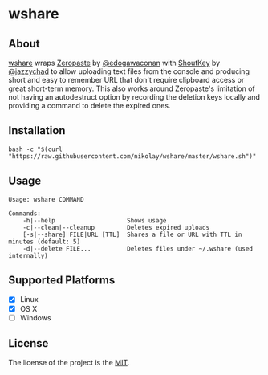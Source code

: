 # wshare

## About

[wshare](https://github.com/nikolay/wshare) wraps [Zeropaste](http://0paste.com) by [@edogawaconan](https://github.com/edogawaconan) with [ShoutKey](http://shoutkey.com/) by [@jazzychad](https://github.com/jazzychad) to allow uploading text files from the console and producing short and easy to remember URL that don't require clipboard access or great short-term memory. This also works around Zeropaste's limitation of not having an autodestruct option by recording the deletion keys locally and providing a command to delete the expired ones.

## Installation

    bash -c "$(curl "https://raw.githubusercontent.com/nikolay/wshare/master/wshare.sh")"

## Usage

    Usage: wshare COMMAND

    Commands:
        -h|--help                    Shows usage
        -c|--clean|--cleanup         Deletes expired uploads
        [-s|--share] FILE|URL [TTL]  Shares a file or URL with TTL in minutes (default: 5)
        -d|--delete	FILE...          Deletes files under ~/.wshare (used internally)

## Supported Platforms

- [x] Linux
- [x] OS X
- [ ] Windows

## License

The license of the project is the [MIT](https://github.com/limetext/lime/blob/master/LICENSE).